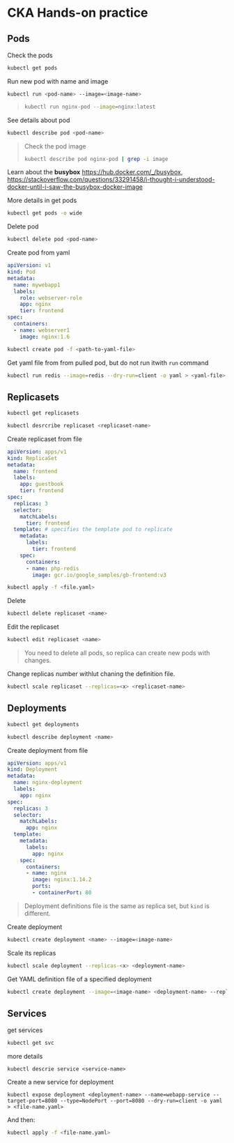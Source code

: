 # CKA Hands-on practice

## Pods

Check the pods

```sh
kubectl get pods
```

Run new pod with name and image

```sh
kubectl run <pod-name> --image=<image-name>
```

>```sh
>kubectl run nginx-pod --image=nginx:latest
>```

See details about pod

```sh
kubectl describe pod <pod-name>
```

> Check the pod image
>
> ```sh
> kubectl describe pod nginx-pod | grep -i image
> ```

Learn about the **busybox** https://hub.docker.com/_/busybox, https://stackoverflow.com/questions/33291458/i-thought-i-understood-docker-until-i-saw-the-busybox-docker-image

More details in get pods

```sh
kubectl get pods -o wide
```

Delete pod

```sh
kubectl delete pod <pod-name>
```

Create pod from yaml

```yaml
apiVersion: v1
kind: Pod
metadata:
  name: mywebapp1
  labels:
    role: webserver-role
    app: nginx
    tier: frontend
spec:
  containers:
  - name: webserver1
    image: nginx:1.6
```

```sh
kubectl create pod -f <path-to-yaml-file>
```

Get yaml file from from pulled pod, but do not run itwith `run` command

```sh
kubectl run redis --image=redis --dry-run=client -o yaml > <yaml-file>
```

## Replicasets

```sh
kubectl get replicasets
```

```sh
kubectl desrcribe replicaset <replicaset-name>
```

Create replicaset from file

```yaml
apiVersion: apps/v1
kind: ReplicaSet
metadata:
  name: frontend
  labels:
    app: guestbook
    tier: frontend
spec:
  replicas: 3
  selector:
    matchLabels:
      tier: frontend
  template: # specifies the template pod to replicate
    metadata:
      labels:
        tier: frontend
    spec:
      containers:
      - name: php-redis
        image: gcr.io/google_samples/gb-frontend:v3
```

```sh
kubectl apply -f <file.yaml>
```

Delete 

```sh
kubectl delete replicaset <name>
```

Edit the replicaset

```sh
kubectl edit replicaset <name>
```

>  You need to delete all pods, so replica can create new pods with changes.



Change replicas number withlut chaning the definition file.

```sh
kubectl scale replicaset --replicas=<x> <replicaset-name>
```

## Deployments

 ```sh
 kubectl get deployments
 ```

```sh
kubectl describe deployment <name>
```

Create deployment from file
```yaml
apiVersion: apps/v1
kind: Deployment
metadata:
  name: nginx-deployment
  labels:
    app: nginx
spec:
  replicas: 3
  selector:
    matchLabels:
      app: nginx
  template:
    metadata:
      labels:
        app: nginx
    spec:
      containers:
      - name: nginx
        image: nginx:1.14.2
        ports:
        - containerPort: 80
```

> Deployment definitions file is the same as replica set, but `kind` is different.

Create deployment 

```sh
kubectl create deployment <name> --image=<image-name>
```

Scale its replicas

```sh
kubectl scale deployment --replicas-<x> <deployment-name>
```

Get YAML definition file of a specified deployment

```sh
kubectl create deployment --image=<image-name> <deployment-name> --replicas=<x> --dry-run=client -o yaml > output.yaml
```

## Services

get services

```sh
kubectl get svc
```

more details

```
kubectl descrie service <service-name>
```

Create a new service for deployment

```
kubectl expose deployment <deployment-name> --name=webapp-service --target-port=8080 --type=NodePort --port=8080 --dry-run=client -o yaml > <file-name.yaml>
```

And then:

```sh
kubectl apply -f <file-name.yaml>
```



